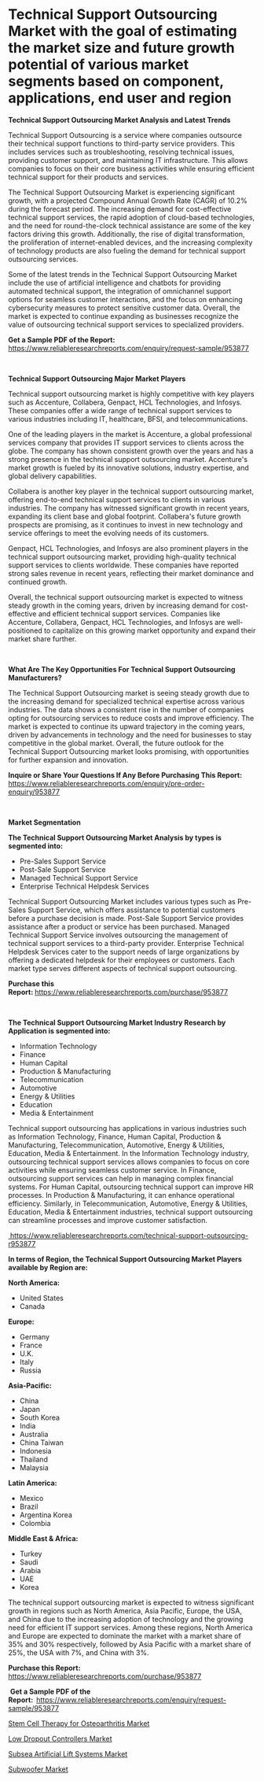 <p><h1>Technical Support Outsourcing Market with the goal of estimating the market size and future growth potential of various market segments based on component, applications, end user and region</h1></p><p><strong>Technical Support Outsourcing Market Analysis and Latest Trends</strong></p>
<p><p>Technical Support Outsourcing is a service where companies outsource their technical support functions to third-party service providers. This includes services such as troubleshooting, resolving technical issues, providing customer support, and maintaining IT infrastructure. This allows companies to focus on their core business activities while ensuring efficient technical support for their products and services.</p><p>The Technical Support Outsourcing Market is experiencing significant growth, with a projected Compound Annual Growth Rate (CAGR) of 10.2% during the forecast period. The increasing demand for cost-effective technical support services, the rapid adoption of cloud-based technologies, and the need for round-the-clock technical assistance are some of the key factors driving this growth. Additionally, the rise of digital transformation, the proliferation of internet-enabled devices, and the increasing complexity of technology products are also fueling the demand for technical support outsourcing services.</p><p>Some of the latest trends in the Technical Support Outsourcing Market include the use of artificial intelligence and chatbots for providing automated technical support, the integration of omnichannel support options for seamless customer interactions, and the focus on enhancing cybersecurity measures to protect sensitive customer data. Overall, the market is expected to continue expanding as businesses recognize the value of outsourcing technical support services to specialized providers.</p></p>
<p><strong>Get a Sample PDF of the Report:&nbsp;</strong> <a href="https://www.reliableresearchreports.com/enquiry/request-sample/953877">https://www.reliableresearchreports.com/enquiry/request-sample/953877</a></p>
<p>&nbsp;</p>
<p><strong>Technical Support Outsourcing Major Market Players</strong></p>
<p><p>Technical support outsourcing market is highly competitive with key players such as Accenture, Collabera, Genpact, HCL Technologies, and Infosys. These companies offer a wide range of technical support services to various industries including IT, healthcare, BFSI, and telecommunications.</p><p>One of the leading players in the market is Accenture, a global professional services company that provides IT support services to clients across the globe. The company has shown consistent growth over the years and has a strong presence in the technical support outsourcing market. Accenture's market growth is fueled by its innovative solutions, industry expertise, and global delivery capabilities.</p><p>Collabera is another key player in the technical support outsourcing market, offering end-to-end technical support services to clients in various industries. The company has witnessed significant growth in recent years, expanding its client base and global footprint. Collabera's future growth prospects are promising, as it continues to invest in new technology and service offerings to meet the evolving needs of its customers.</p><p>Genpact, HCL Technologies, and Infosys are also prominent players in the technical support outsourcing market, providing high-quality technical support services to clients worldwide. These companies have reported strong sales revenue in recent years, reflecting their market dominance and continued growth.</p><p>Overall, the technical support outsourcing market is expected to witness steady growth in the coming years, driven by increasing demand for cost-effective and efficient technical support services. Companies like Accenture, Collabera, Genpact, HCL Technologies, and Infosys are well-positioned to capitalize on this growing market opportunity and expand their market share further.</p></p>
<p>&nbsp;</p>
<p><strong>What Are The Key Opportunities For Technical Support Outsourcing Manufacturers?</strong></p>
<p><p>The Technical Support Outsourcing market is seeing steady growth due to the increasing demand for specialized technical expertise across various industries. The data shows a consistent rise in the number of companies opting for outsourcing services to reduce costs and improve efficiency. The market is expected to continue its upward trajectory in the coming years, driven by advancements in technology and the need for businesses to stay competitive in the global market. Overall, the future outlook for the Technical Support Outsourcing market looks promising, with opportunities for further expansion and innovation.</p></p>
<p><strong>Inquire or Share Your Questions If Any Before Purchasing This Report:</strong> <a href="https://www.reliableresearchreports.com/enquiry/pre-order-enquiry/953877">https://www.reliableresearchreports.com/enquiry/pre-order-enquiry/953877</a></p>
<p>&nbsp;</p>
<p><strong>Market Segmentation</strong></p>
<p><strong>The Technical Support Outsourcing Market Analysis by types is segmented into:</strong></p>
<p><ul><li>Pre-Sales Support Service</li><li>Post-Sale Support Service</li><li>Managed Technical Support Service</li><li>Enterprise Technical Helpdesk Services</li></ul></p>
<p><p>Technical Support Outsourcing Market includes various types such as Pre-Sales Support Service, which offers assistance to potential customers before a purchase decision is made. Post-Sale Support Service provides assistance after a product or service has been purchased. Managed Technical Support Service involves outsourcing the management of technical support services to a third-party provider. Enterprise Technical Helpdesk Services cater to the support needs of large organizations by offering a dedicated helpdesk for their employees or customers. Each market type serves different aspects of technical support outsourcing.</p></p>
<p><strong>Purchase this Report:&nbsp;</strong><a href="https://www.reliableresearchreports.com/purchase/953877">https://www.reliableresearchreports.com/purchase/953877</a></p>
<p>&nbsp;</p>
<p><strong>The Technical Support Outsourcing Market Industry Research by Application is segmented into:</strong></p>
<p><ul><li>Information Technology</li><li>Finance</li><li>Human Capital</li><li>Production & Manufacturing</li><li>Telecommunication</li><li>Automotive</li><li>Energy & Utilities</li><li>Education</li><li>Media & Entertainment</li></ul></p>
<p><p>Technical support outsourcing has applications in various industries such as Information Technology, Finance, Human Capital, Production & Manufacturing, Telecommunication, Automotive, Energy & Utilities, Education, Media & Entertainment. In the Information Technology industry, outsourcing technical support services allows companies to focus on core activities while ensuring seamless customer service. In Finance, outsourcing support services can help in managing complex financial systems. For Human Capital, outsourcing technical support can improve HR processes. In Production & Manufacturing, it can enhance operational efficiency. Similarly, in Telecommunication, Automotive, Energy & Utilities, Education, Media & Entertainment industries, technical support outsourcing can streamline processes and improve customer satisfaction.</p></p>
<p><a href="https://www.reliableresearchreports.com/technical-support-outsourcing-r953877">&nbsp;https://www.reliableresearchreports.com/technical-support-outsourcing-r953877</a></p>
<p><strong>In terms of Region, the Technical Support Outsourcing Market Players available by Region are:</strong></p>
<p>
    <p> <strong> North America: </strong>
        <ul>
            <li>United States</li>
            <li>Canada</li>
        </ul>
        </p> 
    <p> <strong> Europe: </strong>
        <ul>
            <li>Germany</li>
            <li>France</li>
            <li>U.K.</li>
            <li>Italy</li>
            <li>Russia</li>
        </ul>
        </p> 
    <p> <strong> Asia-Pacific: </strong>
        <ul>
            <li>China</li>
            <li>Japan</li>
            <li>South Korea</li>
            <li>India</li>
            <li>Australia</li>
            <li>China Taiwan</li>
            <li>Indonesia</li>
            <li>Thailand</li>
            <li>Malaysia</li>
        </ul>
        </p> 
    <p> <strong> Latin America: </strong>
        <ul>
            <li>Mexico</li>
            <li>Brazil</li>
            <li>Argentina Korea</li>
            <li>Colombia</li>
        </ul>
        </p> 
    <p> <strong> Middle East & Africa: </strong>
        <ul>
            <li>Turkey</li>
            <li>Saudi</li>
            <li>Arabia</li>
            <li>UAE</li>
            <li>Korea</li>
        </ul>
    </p>
    </p>
<p><p>The technical support outsourcing market is expected to witness significant growth in regions such as North America, Asia Pacific, Europe, the USA, and China due to the increasing adoption of technology and the growing need for efficient IT support services. Among these regions, North America and Europe are expected to dominate the market with a market share of 35% and 30% respectively, followed by Asia Pacific with a market share of 25%, the USA with 7%, and China with 3%.</p></p>
<p><strong>Purchase this Report: </strong><a href="https://www.reliableresearchreports.com/purchase/953877">https://www.reliableresearchreports.com/purchase/953877</a></p>
<p>&nbsp;<strong>Get a Sample PDF of the Report:&nbsp;&nbsp;</strong><a href="https://www.reliableresearchreports.com/enquiry/request-sample/953877">https://www.reliableresearchreports.com/enquiry/request-sample/953877</a></p>
<p><strong></strong></p>
<p><p><a href="https://github.com/gracielawharr/Market-Research-Report-List-1/blob/main/stem-cell-therapy-for-osteoarthritis-market.md">Stem Cell Therapy for Osteoarthritis Market</a></p><p><a href="https://www.linkedin.com/pulse/low-dropout-controllers-market-exploring-share-trends-future-jcljc">Low Dropout Controllers Market</a></p><p><a href="https://github.com/JennyferFeil2023/Market-Research-Report-List-1/blob/main/subsea-artificial-lift-systems-market.md">Subsea Artificial Lift Systems Market</a></p><p><a href="https://www.linkedin.com/pulse/subwoofer-market-trends-forecast-competitive-analysis-cs7tc">Subwoofer Market</a></p></p>